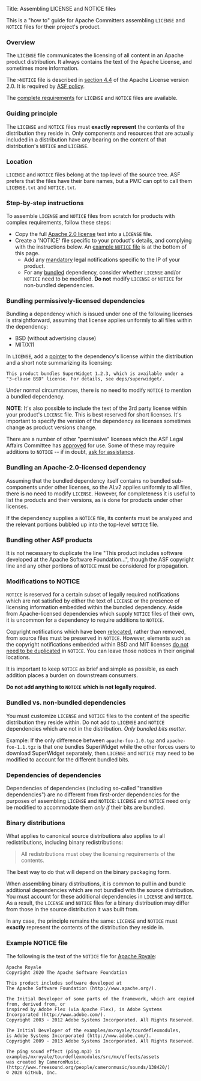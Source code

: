 Title: Assembling LICENSE and NOTICE files

This is a "how to" guide for Apache Committers assembling `LICENSE` and `NOTICE` files for their project's product.

### Overview ###

The `LICENSE` file communicates the licensing of all content in an Apache product distribution. It always contains the text of the Apache License, and
sometimes more information.

The `>NOTICE` file is described in <a href="https://www.apache.org/licenses/LICENSE-2.0.html#redistribution" target="_blank"> section 4.4</a> of the Apache License version
2.0. It is required by <a href="https://www.apache.org/legal/src-headers.html#notice" target="_blank">ASF policy</a>.

The <a href="https://www.apache.org/legal" target="_blank">complete requirements</a> for `LICENSE` and `NOTICE` files are available.

### Guiding principle ###

The `LICENSE` and `NOTICE` files must **exactly represent** the contents of the distribution they reside in. Only components and resources that are actually included in a distribution have any bearing on the content of that distribution's `NOTICE` and `LICENSE`.

<h3 id="source-tree-location">Location</h3>

`LICENSE` and `NOTICE` files belong at the top level of the source tree. ASF prefers that the files have their bare names, but a PMC can opt to call them `LICENSE.txt` and `NOTICE.txt`.

<h3 id="step-by-step">Step-by-step instructions</h3>

To assemble `LICENSE` and `NOTICE` files from scratch for products with complex requirements, follow these steps:

  - Copy the full <a href="https://www.apache.org/licenses/LICENSE-2.0.txt" target="_blank">Apache 2.0 license</a> text into a `LICENSE` file.
  - Create a 'NOTICE' file specific to your product's details, and complying with the instructions below. An <a href="#example-notice">example `NOTICE` file</a> is at the bottom of this page.
    - Add any <a href="#mod-notice">mandatory</a> legal notifications specific to the IP of your product.
    - For any <a href="#bundled-vs-non-bundled">bundled</a> dependency, consider whether `LICENSE` and/or `NOTICE` need to be modified. **Do not** modify `LICENSE` or `NOTICE` for non-bundled dependencies.

<h3 id="permissive-deps">Bundling permissively-licensed dependencies</h3>

Bundling a dependency which is issued under one of the following licenses is straightforward, assuming that license applies uniformly to all files within the dependency:

  - BSD (without advertising clause)
  - MIT/X11

In `LICENSE`, add a <a href="http://s.apache.org/Hqj" target="_blank">pointer</a> to the dependency's license within the distribution and a short note summarizing its licensing:

```
This product bundles SuperWidget 1.2.3, which is available under a
"3-clause BSD" license. For details, see deps/superwidget/.
```
Under normal circumstances, there is no need to modify `NOTICE` to mention a bundled dependency.

**NOTE**: It's also possible to include the text of the 3rd party license within your product's `LICENSE` file. This is best reserved for short licenses. It's important to specify the version of the dependency as licenses sometimes change as product versions change.

There are a number of other "permissive" licenses which the ASF Legal Affairs Committee has <a href="https://www.apache.org/legal/resolved.html#category-a" target="_blank"> approved</a> for use. Some of these may require additions to `NOTICE` -- if in doubt, <a href="https://www.apache.org/legal/resolved.html#asking-questions" target="_blank">ask for assistance</a>.</p>

<h3 id="alv2-dep">Bundling an Apache-2.0-licensed dependency</h3>

Assuming that the bundled dependency itself contains no bundled sub-components under other licenses, so the ALv2 applies uniformly to all files, there is no need to modify <code>LICENSE</code>. However, for completeness it is useful
to list the products and their versions, as is done for products under other licenses.</p>
<p>If the dependency supplies a <code>NOTICE</code> file, its contents must be analyzed and the relevant portions bubbled up into the top-level <code>NOTICE</code> file.</p>
<h3 id="bundle-asf-product">Bundling other ASF products</h3>

<p>It is not necessary to duplicate the line "This product includes software developed at the Apache Software Foundation...", though the ASF copyright line and any other portions of <code>NOTICE</code> must be considered for propagation.</p>
<h3 id="mod-notice">Modifications to NOTICE</h3>

<p><code>NOTICE</code> is reserved for a certain subset of legally required notifications which are not satisfied by either the text of <code>LICENSE</code> or the presence of licensing information embedded within the bundled dependency. Aside from
Apache-licensed dependencies which supply <code>NOTICE</code> files of their own, it is uncommon for a dependency to require additions to <code>NOTICE</code>.</p>
<p>Copyright notifications which have been <a href="https://www.apache.org/legal/src-headers.html#headers" target="_blank">relocated</a>, rather than removed, from source files must be preserved in <code>NOTICE</code>.  However, elements
such as the copyright notifications embedded within BSD and MIT licenses <a href="https://issues.apache.org/jira/browse/LEGAL-59" target="_blank">do not need to be duplicated</a> in <code>NOTICE</code>. You can leave those notices in their original locations.</p>
<p>It is important to keep <code>NOTICE</code> as brief and simple  as possible, as each addition places a burden on downstream consumers.</p>
<p><strong>Do not add anything to <code>NOTICE</code> which is not legally required.</strong></p>
<h3 id="bundled=vs-non-bundled">Bundled vs. non-bundled dependencies</h3>

<p>You must customize <code>LICENSE</code> and <code>NOTICE</code> files to the content of the specific distribution they reside within. Do not add to <code>LICENSE</code> and <code>NOTICE</code> dependencies which are not in the distribution. <em>Only bundled bits matter.</em></p>
<p>Example: If the only difference between <code>apache-foo-1.0.tgz</code> and <code>apache-foo-1.1.tgz</code> is that one bundles SuperWidget while the other forces users to download SuperWidget separately, then <code>LICENSE</code> and <code>NOTICE</code> may need to be modified to account for the different bundled bits.</p>
<h3 id="deps-of-deps">Dependencies of dependencies</h3>

<p>Dependencies of dependencies (including so-called "transitive dependencies") are no different from first-order dependencies for the purposes of assembling <code>LICENSE</code> and <code>NOTICE</code>: <code>LICENSE</code> and <code>NOTICE</code> need only be modified to
accommodate them <em>only if</em> their bits are bundled.</p>
<h3 id="binary">Binary distributions</h3>

<p>What applies to canonical source distributions also applies to all redistributions, including binary redistributions:</p>
<blockquote>
<p>All redistributions must obey the licensing requirements of the contents.</p>
</blockquote>
<p>The best way to do that will depend on the binary packaging form. </p>
<p>When assembling binary distributions, it is common to pull in and bundle additional dependencies which are not bundled with the source distribution. You must account for these additional dependencies in <code>LICENSE</code> and <code>NOTICE</code>. As a result, the <code>LICENSE</code> and <code>NOTICE</code> files for a binary distribution may
differ from those in the source distribution it was built from.</p>
<p>In any case, the principle remains the same: <code>LICENSE</code> and <code>NOTICE</code> must <strong>exactly</strong> represent the contents of the distribution they reside in.</p></div>

<h3 id="example-notice">Example NOTICE file</h3>

The following is the text of the `NOTICE` file for <a href="https://royale.apache.org/" target="_blank">Apache Royale</a>:

```
Apache Royale
Copyright 2020 The Apache Software Foundation

This product includes software developed at
The Apache Software Foundation (http://www.apache.org/).

The Initial Developer of some parts of the framework, which are copied from, derived from, or
inspired by Adobe Flex (via Apache Flex), is Adobe Systems Incorporated (http://www.adobe.com/).
Copyright 2003 - 2012 Adobe Systems Incorporated. All Rights Reserved.

The Initial Developer of the examples/mxroyale/tourdeflexmodules, 
is Adobe Systems Incorporated (http://www.adobe.com/).
Copyright 2009 - 2013 Adobe Systems Incorporated. All Rights Reserved.

The ping sound effect (ping.mp3) in 
examples/mxroyale/tourdeflexmodules/src/mx/effects/assets
was created by CameronMusic. (http://www.freesound.org/people/cameronmusic/sounds/138420/)
© 2020 GitHub, Inc.
```
